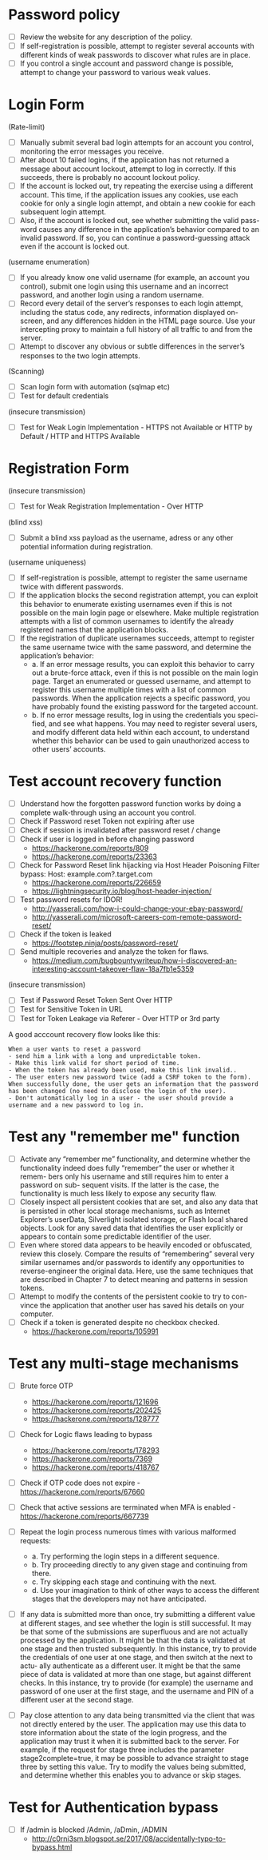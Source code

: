 # Password policy

- [ ] Review the website for any description of the policy.
- [ ] If self-registration is possible, attempt to register several accounts with different kinds of weak passwords to discover what rules are in place.
- [ ] If you control a single account and password change is possible, attempt to change your password to various weak values.

# Login Form

(Rate-limit)

- [ ] Manually submit several bad login attempts for an account you control, monitoring the error messages you receive.
- [ ] After about 10 failed logins, if the application has not returned a message about account lockout, attempt to log in correctly. If this succeeds, there is probably no account lockout policy.
- [ ] If the account is locked out, try repeating the exercise using a different account. This time, if the application issues any cookies, use each cookie for only a single login attempt, and obtain a new cookie for each subsequent login attempt.
- [ ] Also, if the account is locked out, see whether submitting the valid pass- word causes any difference in the application’s behavior compared to an invalid password. If so, you can continue a password-guessing attack even if the account is locked out.

(username enumeration)

- [ ] If you already know one valid username (for example, an account you control), submit one login using this username and an incorrect password, and another login using a random username.
- [ ] Record every detail of the server’s responses to each login attempt, including the status code, any redirects, information displayed on- screen, and any differences hidden in the HTML page source. Use your intercepting proxy to maintain a full history of all traffic to and from the server.
- [ ] Attempt to discover any obvious or subtle differences in the server’s responses to the two login attempts.

(Scanning)

- [ ] Scan login form with automation (sqlmap etc)
- [ ] Test for default credentials

(insecure transmission)
- [ ] Test for Weak Login Implementation - HTTPS not Available or HTTP by Default / HTTP and HTTPS Available

# Registration Form

(insecure transmission)

- [ ] Test for Weak Registration Implementation - Over HTTP

(blind xss)

- [ ] Submit a blind xss payload as the username, adress or any other potential information during registration.

(username uniqueness)

- [ ] If self-registration is possible, attempt to register the same username twice with different passwords.
- [ ] If the application blocks the second registration attempt, you can exploit this behavior to enumerate existing usernames even if this is not possible on the main login page or elsewhere. Make multiple registration attempts with a list of common usernames to identify the already registered names that the application blocks.
- [ ] If the registration of duplicate usernames succeeds, attempt to register the same username twice with the same password, and determine the application’s behavior:
   -  a. If an error message results, you can exploit this behavior to carry out a brute-force attack, even if this is not possible on the main login page. Target an enumerated or guessed username, and attempt to register this username multiple times with a list of common passwords. When the application rejects a specific password, you have probably found the existing password for the targeted account.
   -  b. If no error message results, log in using the credentials you speci- fied, and see what happens. You may need to register several users, and modify different data held within each account, to understand whether this behavior can be used to gain unauthorized access to other users’ accounts.


# Test account recovery function

- [ ] Understand how the forgotten password function works by doing a complete walk-through using an account you control.
- [ ] Check if Password reset Token not expiring after use
- [ ] Check if session is invalidated after password reset / change
- [ ] Check if user is logged in before changing password
    - https://hackerone.com/reports/809
    - https://hackerone.com/reports/23363
- [ ] Check for Password Reset link hijacking via Host Header Poisoning Filter bypass: Host: example.com?.target.com 
    - https://hackerone.com/reports/226659 
    - https://lightningsecurity.io/blog/host-header-injection/
- [ ] Test password resets for IDOR!
    - http://yasserali.com/how-i-could-change-your-ebay-password/
    - http://yasserali.com/microsoft-careers-com-remote-password-reset/
- [ ] Check if the token is leaked
    - https://footstep.ninja/posts/password-reset/
- [ ] Send multiple recoveries and analyze the token for flaws.
    - https://medium.com/bugbountywriteup/how-i-discovered-an-interesting-account-takeover-flaw-18a7fb1e5359

(insecure transmission)
- [ ] Test if Password Reset Token Sent Over HTTP
- [ ] Test for Sensitive Token in URL
- [ ] Test for Token Leakage via Referer - Over HTTP or 3rd party

A good acccount recovery flow looks like this:
```
When a user wants to reset a password 
- send him a link with a long and unpredictable token. 
- Make this link valid for short period of time. 
- When the token has already been used, make this link invalid.. 
- The user enters new password twice (add a CSRF token to the form). When successfully done, the user gets an information that the password has been changed (no need to disclose the login of the user). 
- Don't automatically log in a user - the user should provide a username and a new password to log in.
```

# Test any "remember me" function
- [ ] Activate any “remember me” functionality, and determine whether the functionality indeed does fully “remember” the user or whether it remem- bers only his username and still requires him to enter a password on sub- sequent visits. If the latter is the case, the functionality is much less likely to expose any security flaw.
- [ ] Closely inspect all persistent cookies that are set, and also any data that is persisted in other local storage mechanisms, such as Internet Explorer’s userData, Silverlight isolated storage, or Flash local shared objects. Look for any saved data that identifies the user explicitly or appears to contain some predictable identifier of the user.
- [ ] Even where stored data appears to be heavily encoded or obfuscated, review this closely. Compare the results of “remembering” several very similar usernames and/or passwords to identify any opportunities to reverse-engineer the original data. Here, use the same techniques that are described in Chapter 7 to detect meaning and patterns in session tokens.
- [ ] Attempt to modify the contents of the persistent cookie to try to con- vince the application that another user has saved his details on your computer.
- [ ] Check if a token is generated despite no checkbox checked.
    - https://hackerone.com/reports/105991


# Test any multi-stage mechanisms
- [ ] Brute force OTP
    - https://hackerone.com/reports/121696
    - https://hackerone.com/reports/202425
    - https://hackerone.com/reports/128777

- [ ] Check for Logic flaws leading to bypass 
    - https://hackerone.com/reports/178293
    - https://hackerone.com/reports/7369
    - https://hackerone.com/reports/418767
- [ ] Check if OTP code does not expire - https://hackerone.com/reports/67660
- [ ] Check that active sessions are terminated when MFA is enabled - https://hackerone.com/reports/667739
- [ ] Repeat the login process numerous times with various malformed requests:
   - a. Try performing the login steps in a different sequence.
   - b. Try proceeding directly to any given stage and continuing from there.
   - c. Try skipping each stage and continuing with the next.
   - d. Use your imagination to think of other ways to access the different stages that the developers may not have anticipated.
- [ ] If any data is submitted more than once, try submitting a different value at different stages, and see whether the login is still successful. It may be that some of the submissions are superfluous and are not actually processed by the application. It might be that the data is validated at one stage and then trusted subsequently. In this instance, try to provide the credentials of one user at one stage, and then switch at the next to actu- ally authenticate as a different user. It might be that the same piece of data is validated at more than one stage, but against different checks. In this instance, try to provide (for example) the username and password of one user at the first stage, and the username and PIN of a different user at the second stage.
- [ ] Pay close attention to any data being transmitted via the client that was not directly entered by the user. The application may use this data to store information about the state of the login progress, and the application may trust it when it is submitted back to the server. For example, if the request for stage three includes the parameter stage2complete=true, it may be possible to advance straight to stage three by setting this value. Try to modify the values being submitted, and determine whether this enables you to advance or skip stages.

# Test for Authentication bypass
- [ ] If /admin is blocked /Admin, /aDmin, /ADMIN
    - http://c0rni3sm.blogspot.se/2017/08/accidentally-typo-to-bypass.html
